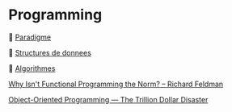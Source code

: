 # Programming

:pushpin: [Paradigme](Paradigm)

:pushpin: [Structures de donnees](DataStructures.md)

:pushpin: [Algorithmes](Algorithms.md)

[Why Isn't Functional Programming the Norm? – Richard Feldman](https://www.youtube.com/watch?v=QyJZzq0v7Z4)

[Object-Oriented Programming — The Trillion Dollar Disaster](https://medium.com/better-programming/object-oriented-programming-the-trillion-dollar-disaster-92a4b666c7c7)
